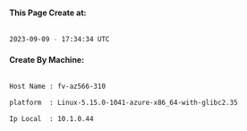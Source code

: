 
   
#### This Page Create at:

```bash

2023-09-09 - 17:34:34 UTC

```

#### Create By Machine:

```bash

Host Name : fv-az566-310

platform  : Linux-5.15.0-1041-azure-x86_64-with-glibc2.35

Ip Local  : 10.1.0.44

```

